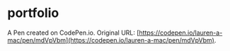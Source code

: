 # portfolio

A Pen created on CodePen.io. Original URL: [https://codepen.io/lauren-a-mac/pen/mdVpVbm](https://codepen.io/lauren-a-mac/pen/mdVpVbm).


